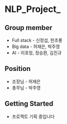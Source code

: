 # NLP_Project_
## Group member
* Full stack - 신정섭, 한초롱
* Big data - 허재은, 박주영
* AI - 이호정, 정승환, 김진규
## Position
* 조장님 - 허재은
* 총무님 - 박주영
## Getting Started
* 프로젝트 기획 중입니다
